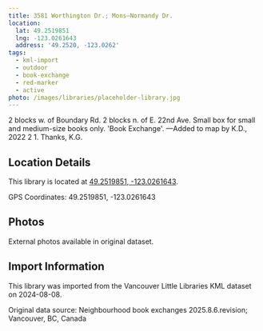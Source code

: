 ```yaml
---
title: 3581 Worthington Dr.; Mons—Normandy Dr.
location:
  lat: 49.2519851
  lng: -123.0261643
  address: '49.2520, -123.0262'
tags:
  - kml-import
  - outdoor
  - book-exchange
  - red-marker
  - active
photo: /images/libraries/placeholder-library.jpg
---
```

2 blocks w. of Boundary Rd.
2 blocks n. of E. 22nd Ave.
Small box for small and medium-size books only.
'Book Exchange'.
—Added to map by K.D., 2022 2 1. Thanks, K.G.

## Location Details

This library is located at [49.2519851, -123.0261643](https://www.google.com/maps?q=49.2519851,-123.0261643).

GPS Coordinates: 49.2519851, -123.0261643

## Photos

External photos available in original dataset.

## Import Information

This library was imported from the Vancouver Little Libraries KML dataset on 2024-08-08.

Original data source: Neighbourhood book exchanges 2025.8.6.revision; Vancouver, BC, Canada
